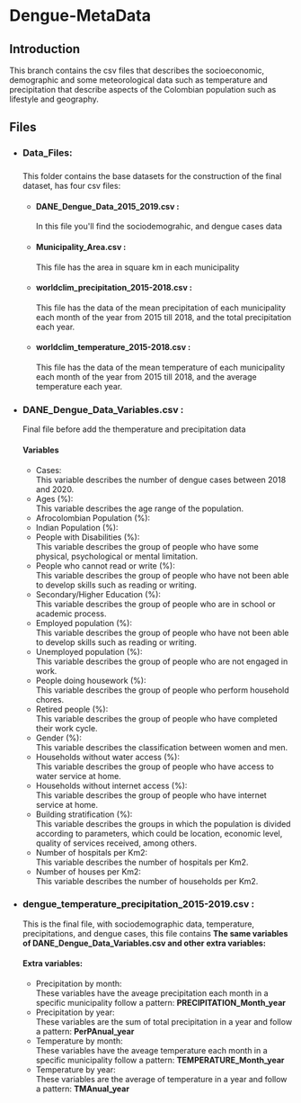 # Dengue-MetaData

## Introduction
This branch contains the csv files that describes the socioeconomic, demographic and some meteorological data such as temperature and precipitation that describe aspects of the Colombian population such as lifestyle and geography.

## Files
<ul>
  <li><h3>Data_Files:<h3></li> This folder contains the base datasets for the construction of the final dataset, has four csv files:
        <ul>
          <li><h4>DANE_Dengue_Data_2015_2019.csv :</h4></li> In this file you'll find the sociodemograhic, and dengue cases data
          <li><h4>Municipality_Area.csv :</h4></li> This file has the area in square km in each municipality
          <li><h4>worldclim_precipitation_2015-2018.csv :</h4></li> This file has the data of the mean precipitation of each municipality each month of the year from 2015 till 2018, and the total precipitation each year.
          <li><h4>worldclim_temperature_2015-2018.csv :</h4></li> This file has the data of the mean temperature of each municipality each month of the year from 2015 till 2018, and the average temperature each year.
        </ul>
  <li><h3>DANE_Dengue_Data_Variables.csv :</h3></li> Final file before add the themperature and precipitation data
        <h4> Variables </h4>
        <ul>
          <li>Cases:</li> This variable describes the number of dengue cases between 2018 and 2020.
          <li>Ages (%): </li> This variable describes the age range of the population.
          <li>Afrocolombian Population (%):</li>
          <li>Indian Population (%): </li>
          <li>People with Disabilities (%):</li> This variable describes the group of people who have some physical, psychological or mental limitation.
          <li>People who cannot read or write (%): </li> This variable describes the group of people who have not been able to develop skills such as reading or writing.
          <li>Secondary/Higher Education (%):</li> This variable describes the group of people who are in school or academic process.
          <li>Employed population (%):</li> This variable describes the group of people who have not been able to develop skills such as reading or writing.
          <li>Unemployed population (%):</li> This variable describes the group of people who are not engaged in work.
          <li>People doing housework (%):</li> This variable describes the group of people who perform household chores.
          <li>Retired people (%):</li> This variable describes the group of people who have completed their work cycle.
          <li>Gender (%):</li> This variable describes the classification between women and men.
          <li>Households without water access (%):</li> This variable describes the group of people who have access to water service at home.
          <li>Households without internet access (%): </li> This variable describes the group of people who have internet service at home.
          <li>Building stratification (%):</li> This variable describes the groups in which the population is divided according to parameters, which could be location, economic level, quality of services received, among others.
          <li>Number of hospitals per Km2:</li> This variable describes the number of hospitals per Km2.
          <li>Number of houses per Km2: </li> This variable describes the number of households per Km2.
        </ul>

  
  <li><h3> dengue_temperature_precipitation_2015-2019.csv :</h3></li> This is the final file, with sociodemographic data, temperature, precipitations, and dengue cases, this file contains <strong>The same variables of DANE_Dengue_Data_Variables.csv and other extra variables:</strong>
  <h4> Extra variables: </h4>
        <ul>
          <li>Precipitation by month:</li> These variables have the aveage precipitation each month in a specific municipality follow a pattern: <strong> PRECIPITATION_Month_year </strong>
          <li>Precipitation by year:</li> These variables are the sum of total precipitation in a year and follow a pattern: <strong> PerPAnual_year </strong>
          <li>Temperature by month:</li> These variables have the aveage temperature each month in a specific municipality follow a pattern: <strong> TEMPERATURE_Month_year </strong>
          <li>Temperature by year:</li> These variables are the average of temperature in a year and follow a pattern: <strong> TMAnual_year </strong>
        </ul>  

</ul>
